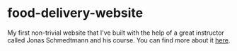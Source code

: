# food-delivery-website
My first non-trivial website that I've built with the help of a great instructor<br/>
called Jonas Schmedtmann and his course. You can find more about it <a href="https://codingheroes.io/">here</a>.
